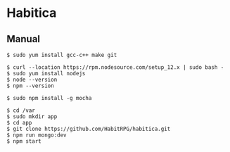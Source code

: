 # Habitica

## Manual

```shell
$ sudo yum install gcc-c++ make git
```

```shell
$ curl --location https://rpm.nodesource.com/setup_12.x | sudo bash -
$ sudo yum install nodejs
$ node --version
$ npm --version
```

```shell
$ sudo npm install -g mocha
```

```shell
$ cd /var
$ sudo mkdir app 
$ cd app
$ git clone https://github.com/HabitRPG/habitica.git
$ npm run mongo:dev
$ npm start
```